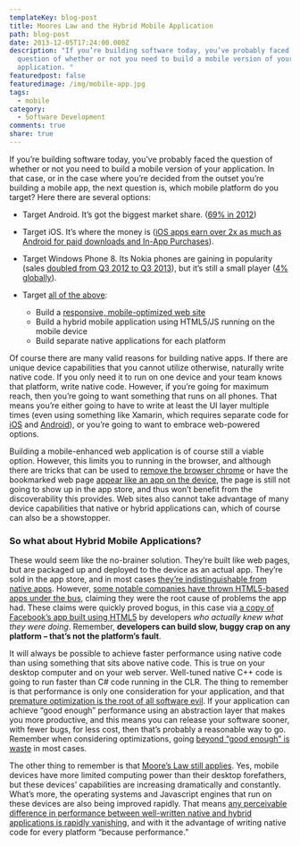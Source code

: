 ```yaml
---
templateKey: blog-post
title: Moores Law and the Hybrid Mobile Application
path: blog-post
date: 2013-12-05T17:24:00.000Z
description: "If you’re building software today, you’ve probably faced the
  question of whether or not you need to build a mobile version of your
  application. "
featuredpost: false
featuredimage: /img/mobile-app.jpg
tags:
  - mobile
category:
  - Software Development
comments: true
share: true
---
```

If you’re building software today, you’ve probably faced the question of whether or not you need to build a mobile version of your application. In that case, or in the case where you’re decided from the outset you’re building a mobile app, the next question is, which mobile platform do you target? Here there are several options:

* Target Android. It’s got the biggest market share. ([69% in 2012](http://venturebeat.com/2013/01/28/android-captured-almost-70-global-smartphone-market-share-in-2012-apple-just-under-20))
* Target iOS. It’s where the money is ([iOS apps earn over 2x as much as Android for paid downloads and In-App Purchases](http://www.businessinsider.com/chart-of-the-day-the-difference-in-developer-revenue-between-android-and-ios-2013-11)).
* Target Windows Phone 8. Its Nokia phones are gaining in popularity (sales [doubled from Q3 2012 to Q3 2013](http://bgr.com/2013/11/14/windows-phone-blackberry-market-share-2)), but it’s still a small player ([4% globally](http://www.wpcentral.com/windows-phone-gains-4-percent-market-share-q3-2013-android-ios-stay-flat)).
* Target [all of the above](http://venturebeat.com/2013/11/20/html5-vs-native-vs-hybrid-mobile-apps-3500-developers-say-all-three-please):

  * Build a [responsive, mobile-optimized web site](http://readwrite.com/2013/04/16/10-developer-tips-to-build-a-responsive-website-infographic#awesm=~opaa4j0FfwWi8a)
  * Build a hybrid mobile application using HTML5/JS running on the mobile device
  * Build separate native applications for each platform

Of course there are many valid reasons for building native apps. If there are unique device capabilities that you cannot utilize otherwise, naturally write native code. If you only need it to run on one device and your team knows that platform, write native code. However, if you’re going for maximum reach, then you’re going to want something that runs on all phones. That means you’re either going to have to write at least the UI layer multiple times (even using something like Xamarin, which requires separate code for [iOS](http://xamarin.com/ios) and [Android](http://xamarin.com/android)), or you’re going to want to embrace web-powered options.

Building a mobile-enhanced web application is of course still a viable option. However, this limits you to running in the browser, and although there are tricks that can be used to [remove the browser chrome](http://stackoverflow.com/questions/6440386/is-it-possible-hide-ios-browser-chrome-on-a-normal-webpage) or have the bookmarked web page [appear like an app on the device](http://www.marcofolio.net/webdesign/build_native-looking_apps_for_ios.html), the page is still not going to show up in the app store, and thus won’t benefit from the discoverability this provides. Web sites also cannot take advantage of many device capabilities that native or hybrid applications can, which of course can also be a showstopper.

### So what about Hybrid Mobile Applications?

These would seem like the no-brainer solution. They’re built like web pages, but are packaged up and deployed to the device as an actual app. They’re sold in the app store, and in most cases [they’re indistinguishable from native apps](http://www.youtube.com/watch?v=hHk1ENkwWq8). However, [some notable companies have thrown HTML5-based apps under the bus](http://venturebeat.com/2012/09/11/facebooks-zuckerberg-the-biggest-mistake-weve-made-as-a-company-is-betting-on-html5-over-native), claiming they were the root cause of problems the app had. These claims were quickly proved bogus, in this case via [a copy of Facebook’s app built using HTML5](http://www.sencha.com/blog/the-making-of-fastbook-an-html5-love-story) by developers *who actually knew what they were doing*. Remember, **developers can build slow, buggy crap on any platform – that’s not the platform’s fault**.

It will always be possible to achieve faster performance using native code than using something that sits above native code. This is true on your desktop computer and on your web server. Well-tuned native C++ code is going to run faster than C# code running in the CLR. The thing to remember is that performance is only one consideration for your application, and that [premature optimization is the root of all software evil](http://c2.com/cgi/wiki?PrematureOptimization). If your application can achieve “good enough” performance using an abstraction layer that makes you more productive, and this means you can release your software sooner, with fewer bugs, for less cost, then that’s probably a reasonable way to go. Remember when considering optimizations, going [beyond “good enough” is waste](http://ardalis.com/Beyond-Good-Enough-Is-Waste) in most cases.

The other thing to remember is that [Moore’s Law still applies](http://en.wikipedia.org/wiki/Moore's_law). Yes, mobile devices have more limited computing power than their desktop forefathers, but these devices’ capabilities are increasing dramatically and constantly. What’s more, the operating systems and Javascript engines that run on these devices are also being improved rapidly. That means [any perceivable difference in performance between well-written native and hybrid applications is rapidly vanishing](http://venturebeat.com/2013/11/07/how-to-build-a-hybrid-app-that-performs-like-native-yes-it-can-be-done), and with it the advantage of writing native code for every platform “because performance.”